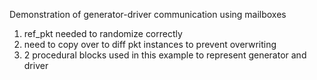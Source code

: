 Demonstration of generator-driver communication using mailboxes
1. ref_pkt needed to randomize correctly
2. need to copy over to diff pkt instances to prevent overwriting 
3. 2 procedural blocks used in this example to represent generator and driver
